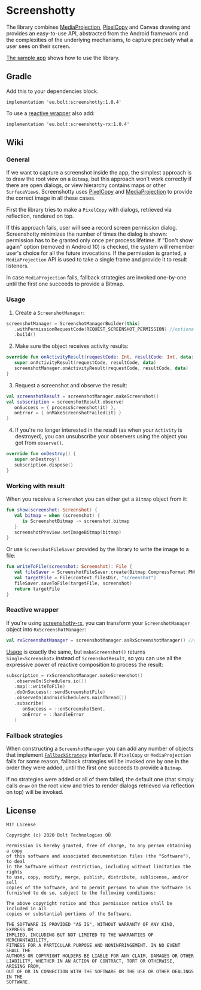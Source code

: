 # Screenshotty

The library combines [MediaProjection](https://developer.android.com/reference/android/media/projection/MediaProjection), [PixelCopy](https://developer.android.com/reference/android/view/PixelCopy) and Canvas drawing and provides an easy-to-use API, abstracted from the Android framework and the complexities of the underlying mechanisms, to capture precisely what a user sees on their screen.

[The sample app](https://github.com/bolteu/screenshotty/blob/master/sample/src/main/java/eu/bolt/screenshotty/sample/MainActivity.kt) shows how to use the library.

## Gradle
Add this to your dependencies block.
```
implementation 'eu.bolt:screenshotty:1.0.4'
```

To use a [reactive wrapper](https://github.com/bolteu/screenshotty/new/master?readme=1#reactive-wrapper) also add:
```
implementation 'eu.bolt:screenshotty-rx:1.0.4'
```

## Wiki

### General
If we want to capture a screenshot inside the app, the simplest approach is to draw the root view on a `Bitmap`, but
this approach won't work correctly if there are open dialogs, or view hierarchy contains maps or other `SurfaceView`s.
Screenshotty uses [PixelCopy](https://developer.android.com/reference/android/view/PixelCopy) and [MediaProjection](https://developer.android.com/reference/android/media/projection/MediaProjection) to
provide the correct image in all these cases.

First the library tries to make a `PixelCopy` with dialogs, retrieved via reflection, rendered on top.

If this approach fails, user will see a record screen permission dialog. Screenshotty minimizes the number of times the dialog is shown: permission has to be granted only once per process lifetime. If "Don't show again" option (removed in Android 10) is checked, the system will remember user's choice for all the future invocations. If the permission is granted, a `MediaProjection` API is used to take a single frame and provide it to result listeners.

In case `MediaProjection` fails, fallback strategies are invoked one-by-one until the first one succeeds to provide a Bitmap.

### Usage

1. Create a `ScreenshotManager`:

```kotlin
screenshotManager = ScreenshotManagerBuilder(this)
   .withPermissionRequestCode(REQUEST_SCREENSHOT_PERMISSION) //optional, 888 is the default
   .build()
```

2. Make sure the object receives activity results:

```kotlin
override fun onActivityResult(requestCode: Int, resultCode: Int, data: Intent?) {
   super.onActivityResult(requestCode, resultCode, data)
   screenshotManager.onActivityResult(requestCode, resultCode, data)
}
```
3. Request a screenshot and observe the result:

```kotlin
val screenshotResult = screenshotManager.makeScreenshot()
val subscription = screenshotResult.observe(
   onSuccess = { processScreenshot(it) },
   onError = { onMakeScreenshotFailed(it) }
)
```
4. If you're no longer interested in the result (as when your `Activity` is destroyed), you can unsubscribe your observers using the object you got from `observe()`.

```kotlin
override fun onDestroy() {
   super.onDestroy()
   subscription.dispose()
}
```

### Working with result

When you receive a `Screenshot` you can either get a `Bitmap` object from it:
```kotlin
fun show(screenshot: Screenshot) {
   val bitmap = when (screenshot) {
      is ScreenshotBitmap -> screenshot.bitmap
   }
   screenshotPreview.setImageBitmap(bitmap)
}
```
Or use `ScreenshotFileSaver` provided by the library to write the image to a file:
```kotlin
fun writeToFile(screenshot: Screenshot): File {
   val fileSaver = ScreenshotFileSaver.create(Bitmap.CompressFormat.PNG)
   val targetFile = File(context.filesDir, "screenshot")
   fileSaver.saveToFile(targetFile, screenshot)
   return targetFile
}
```

### Reactive wrapper

If you're using [screenshotty-rx](https://github.com/bolteu/screenshotty/new/master?readme=1#gradle), you can transform your `ScreenshotManager` object into `RxScreenshotManager`:
```kotlin
val rxScreenshotManager = screenshotManager.asRxScreenshotManager() //or RxScreenshotWrapper.wrap(screenshotManager)
```
[Usage](https://github.com/bolteu/screenshotty/new/master?readme=1#usage) is exactly the same, but `makeScreenshot()` returns `Single<Screenshot>` instead of `ScreenshotResult`, so you can use all the expressive power of reactive composition to process the result:
```kotlin
subscription = rxScreenshotManager.makeScreenshot()
   .observeOn(Schedulers.io())
   .map(::writeToFile)
   .doOnSuccess(::sendScreenshotFile)
   .observeOn(AndroidSchedulers.mainThread())
   .subscribe(
      onSuccess = ::onScreenshotSent,
      onError = ::handleError
   )
```

### Fallback strategies

When constructing a `ScreenshotManager` you can add any number of objects that implement [`FallbackStrategy`](https://github.com/bolteu/screenshotty/blob/master/screenshotty-lib/src/main/java/eu/bolt/screenshotty/FallbackStrategy.kt) interface. If `PixelCopy` or `MediaProjection` fails for some reason, fallback strategies will be invoked
one by one in the order they were added, until the first one succeeds to provide a `Bitmap`.

If no strategies were added or all of them failed, the default one (that simply calls `draw` on the root view and tries to render dialogs retrieved via reflection on top) will be invoked.

## License
```
MIT License

Copyright (c) 2020 Bolt Technologies OÜ

Permission is hereby granted, free of charge, to any person obtaining a copy
of this software and associated documentation files (the "Software"), to deal
in the Software without restriction, including without limitation the rights
to use, copy, modify, merge, publish, distribute, sublicense, and/or sell
copies of the Software, and to permit persons to whom the Software is
furnished to do so, subject to the following conditions:

The above copyright notice and this permission notice shall be included in all
copies or substantial portions of the Software.

THE SOFTWARE IS PROVIDED "AS IS", WITHOUT WARRANTY OF ANY KIND, EXPRESS OR
IMPLIED, INCLUDING BUT NOT LIMITED TO THE WARRANTIES OF MERCHANTABILITY,
FITNESS FOR A PARTICULAR PURPOSE AND NONINFRINGEMENT. IN NO EVENT SHALL THE
AUTHORS OR COPYRIGHT HOLDERS BE LIABLE FOR ANY CLAIM, DAMAGES OR OTHER
LIABILITY, WHETHER IN AN ACTION OF CONTRACT, TORT OR OTHERWISE, ARISING FROM,
OUT OF OR IN CONNECTION WITH THE SOFTWARE OR THE USE OR OTHER DEALINGS IN THE
SOFTWARE.
```
